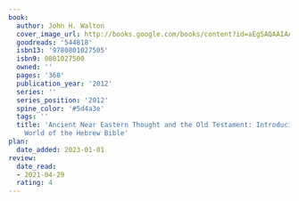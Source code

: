 ```yaml
---
book:
  author: John H. Walton
  cover_image_url: http://books.google.com/books/content?id=aEgSAQAAIAAJ&printsec=frontcover&img=1&zoom=1&source=gbs_api
  goodreads: '544818'
  isbn13: '9780801027505'
  isbn9: 0801027500
  owned: ''
  pages: '368'
  publication_year: '2012'
  series: ''
  series_position: '2012'
  spine_color: '#5d4a3e'
  tags: ''
  title: 'Ancient Near Eastern Thought and the Old Testament: Introducing the Conceptual
    World of the Hebrew Bible'
plan:
  date_added: 2023-01-01
review:
  date_read:
  - 2021-04-29
  rating: 4
---
```

